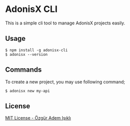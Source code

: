 # AdonisX CLI

This is a simple cli tool to manage AdonisX projects easily.

## Usage

```
$ npm install -g adonisx-cli
$ adonisx --version
```

## Commands

To create a new project, you may use following command;

```
$ adonisx new my-api
```

## License

[MIT License - Özgür Adem Işıklı](LICENSE)